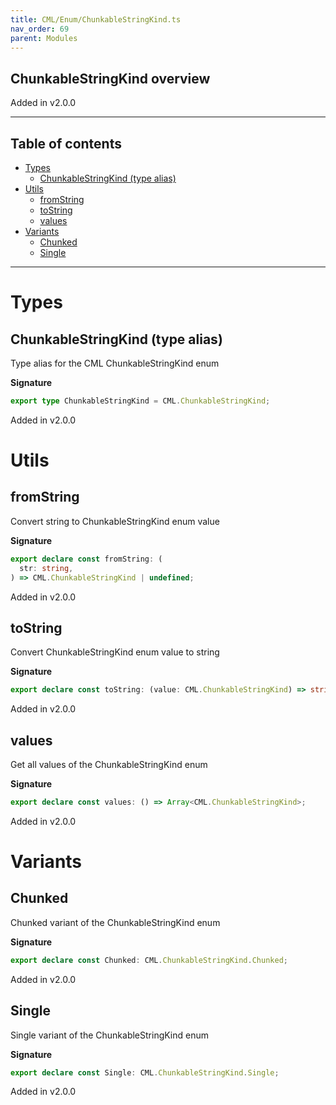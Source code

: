 ```yaml
---
title: CML/Enum/ChunkableStringKind.ts
nav_order: 69
parent: Modules
---
```


## ChunkableStringKind overview

Added in v2.0.0

---

<h2 class="text-delta">Table of contents</h2>

- [Types](#types)
  - [ChunkableStringKind (type alias)](#chunkablestringkind-type-alias)
- [Utils](#utils)
  - [fromString](#fromstring)
  - [toString](#tostring)
  - [values](#values)
- [Variants](#variants)
  - [Chunked](#chunked)
  - [Single](#single)

---

# Types

## ChunkableStringKind (type alias)

Type alias for the CML ChunkableStringKind enum

**Signature**

```ts
export type ChunkableStringKind = CML.ChunkableStringKind;
```

Added in v2.0.0

# Utils

## fromString

Convert string to ChunkableStringKind enum value

**Signature**

```ts
export declare const fromString: (
  str: string,
) => CML.ChunkableStringKind | undefined;
```

Added in v2.0.0

## toString

Convert ChunkableStringKind enum value to string

**Signature**

```ts
export declare const toString: (value: CML.ChunkableStringKind) => string;
```

Added in v2.0.0

## values

Get all values of the ChunkableStringKind enum

**Signature**

```ts
export declare const values: () => Array<CML.ChunkableStringKind>;
```

Added in v2.0.0

# Variants

## Chunked

Chunked variant of the ChunkableStringKind enum

**Signature**

```ts
export declare const Chunked: CML.ChunkableStringKind.Chunked;
```

Added in v2.0.0

## Single

Single variant of the ChunkableStringKind enum

**Signature**

```ts
export declare const Single: CML.ChunkableStringKind.Single;
```

Added in v2.0.0
